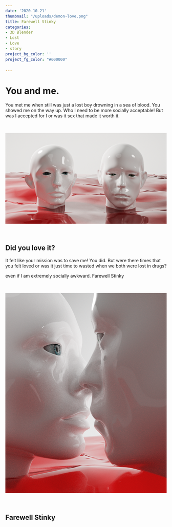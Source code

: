 ```yaml
---
date: '2020-10-21'
thumbnail: "/uploads/demon-love.png"
title: Farewell Stinky
categories:
- 3D Blender
- Lost
- Love
- story
project_bg_color: ''
project_fg_color: "#000000"

---
```

# You and me.

You met me when still was just a lost boy drowning in a sea of blood. You showed me on the way up. Who I need to be more socially acceptable! But was I accepted for I or was it sex that made it worth it.

<br />

![](/uploads/demon-love.png)

<br />

## Did you love it?

It felt like your mission was to save me! You did. But were there times that you felt loved or was it just time to wasted when we both were lost in drugs?

even if I am extremely socially awkward. Farewell Stinky

<br />

![](/uploads/blood-kiss-denoise.png)

<br />

## Farewell Stinky